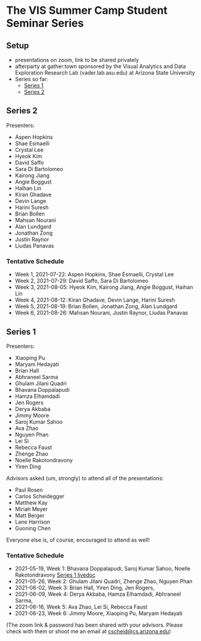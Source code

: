 # The VIS Summer Camp Student Seminar Series

## Setup

- presentations on zoom, link to be shared privately
- afterparty at gather.town sponsored by the Visual Analytics and Data Exploration Research Lab (vader.lab.asu.edu) at Arizona State University
- Series so far:
  - [Series 1](#series-1)
  - [Series 2](#series-2)

## Series 2

Presenters:

- Aspen Hopkins
- Shae Esmaelli
- Crystal Lee
- Hyeok Kim
- David Saffo
- Sara Di Bartolomeo
- Kairong Jiang
- Angie Boggust
- Haihan Lin
- Kiran Ghadave
- Devin Lange
- Harini Suresh
- Brian Bollen
- Mahsan Nourani
- Alan Lundgard
- Jonathan Zong
- Justin Raynor
- Liudas Panavas

### Tentative Schedule

- Week 1, 2021-07-22: Aspen Hopkins, Shae Esmaelli, Crystal Lee
- Week 2, 2021-07-29: David Saffo, Sara Di Bartolomeo
- Week 3, 2021-08-05: Hyeok Kim, Kairong Jiang, Angie Boggust, Haihan Lin
- Week 4, 2021-08-12: Kiran Ghadave, Devin Lange, Harini Suresh
- Week 5, 2021-08-19: Brian Bollen, Jonathan Zong, Alan Lundgard
- Week 6, 2021-08-26: Mahsan Nourani, Justin Raynor, Liudas Panavas

## Series 1

Presenters:

- Xiaoping Pu
- Maryam Hedayati
- Brian Hall
- Abhraneel Sarma
- Ghulam Jilani Quadri
- Bhavana Doppalapudi
- Hamza Elhamdadi
- Jen Rogers
- Derya Akbaba
- Jimmy Moore
- Saroj Kumar Sahoo
- Ava Zhao
- Nguyen Phan
- Lei Si
- Rebecca Faust
- Zhenge Zhao
- Noelle Rakotondravony
- Yiren Ding

Advisors asked (um, strongly) to attend all of the presentations:

- Paul Rosen
- Carlos Scheidegger
- Matthew Kay
- Miriah Meyer
- Matt Berger
- Lane Harrison
- Guoning Chen

Everyone else is, of course, encouraged to attend as well!

### Tentative Schedule

* 2021-05-19, Week 1: Bhavana Doppalapudi, Saroj Kumar Sahoo, Noelle Rakotondravony
  [Series 1 livedoc](https://docs.google.com/document/d/1Pf7exjP51WNTx8DvjM8yftg8XuyZxp5X_-xmEgldOQM/edit#)
* 2021-05-26, Week 2: Ghulam Jilani Quadri, Zhenge Zhao, Nguyen Phan
* 2021-06-02, Week 3: Brian Hall, Yiren Ding, Jen Rogers,
* 2021-06-09, Week 4: Derya Akbaba, Hamza Elhamdadi, Abhraneel Sarma,
* 2021-06-16, Week 5: Ava Zhao, Lei Si, Rebecca Faust
* 2021-06-23, Week 6: Jimmy Moore, Xiaoping Pu, Maryam Hedayati

(The zoom link & password has been shared with your advisors. Please check with them or shoot me an email at cscheid@cs.arizona.edu)

